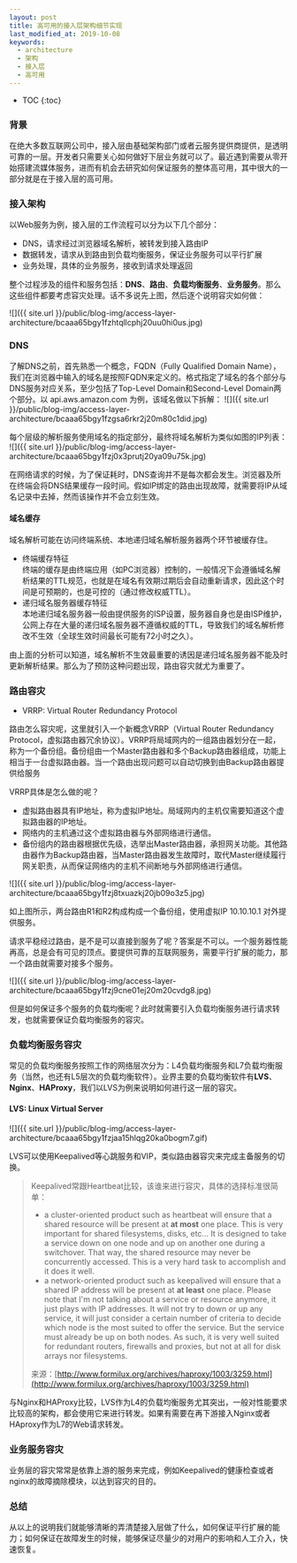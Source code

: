 ```yaml
---
layout: post
title: 高可用的接入层架构细节实现
last_modified_at: 2019-10-08
keywords:
  - architecture
  - 架构
  - 接入层
  - 高可用
---
```


* TOC
{:toc}

### 背景
在绝大多数互联网公司中，接入层由基础架构部门或者云服务提供商提供，是透明可靠的一层。开发者只需要关心如何做好下层业务就可以了。最近遇到需要从零开始搭建流媒体服务，进而有机会去研究如何保证服务的整体高可用，其中很大的一部分就是在于接入层的高可用。

### 接入架构
以Web服务为例，接入层的工作流程可以分为以下几个部分：
- DNS，请求经过浏览器域名解析，被转发到接入路由IP
- 数据转发，请求从到路由到负载均衡服务，保证业务服务可以平行扩展
- 业务处理，具体的业务服务，接收到请求处理返回


整个过程涉及的组件和服务包括：**DNS**、**路由**、**负载均衡服务**、**业务服务**。那么这些组件都要考虑容灾处理。话不多说先上图，然后逐个说明容灾如何做：


![]({{ site.url }}/public/blog-img/access-layer-architecture/bcaaa65bgy1fzhtqllcphj20uu0hi0us.jpg)


### DNS
了解DNS之前，首先熟悉一个概念，FQDN（Fully Qualified Domain Name），我们在浏览器中输入的域名是按照FQDN来定义的。格式指定了域名的各个部分与DNS服务对应关系，至少包括了Top-Level Domain和Second-Level Domain两个部分。以 api.aws.amazon.com 为例，该域名做以下拆解：
![]({{ site.url }}/public/blog-img/access-layer-architecture/bcaaa65bgy1fzgsa6rkr2j20m80c1did.jpg)

每个层级的解析服务使用域名的指定部分，最终将域名解析为类似如图的IP列表：
![]({{ site.url }}/public/blog-img/access-layer-architecture/bcaaa65bgy1fzj0x3prutj20ya09u75k.jpg)

在网络请求的时候，为了保证耗时，DNS查询并不是每次都会发生。浏览器及所在终端会将DNS结果缓存一段时间。假如IP绑定的路由出现故障，就需要将IP从域名记录中去掉，然而该操作并不会立刻生效。

#### 域名缓存

域名解析可能在访问终端系统、本地递归域名解析服务器两个环节被缓存住。

- 终端缓存特征<br/>
终端的缓存是由终端应用（如PC浏览器）控制的，一般情况下会遵循域名解析结果的TTL规范，也就是在域名有效期过期后会自动重新请求，因此这个时间是可预期的，也是可控的（通过修改权威TTL）。
- 递归域名服务器缓存特征<br/>
本地递归域名服务器一般由提供服务的ISP设置，服务器自身也是由ISP维护，公网上存在大量的递归域名服务器不遵循权威的TTL，导致我们的域名解析修改不生效（全球生效时间最长可能有72小时之久）。

由上面的分析可以知道，域名解析不生效最重要的诱因是递归域名服务器不能及时更新解析结果。那么为了预防这种问题出现，路由容灾就尤为重要了。

### 路由容灾
- VRRP: Virtual Router Redundancy Protocol

路由怎么容灾呢，这里就引入一个新概念VRRP（Virtual Router Redundancy Protocol，虚拟路由器冗余协议）。VRRP将局域网内的一组路由器划分在一起，称为一个备份组。备份组由一个Master路由器和多个Backup路由器组成，功能上相当于一台虚拟路由器。当一个路由出现问题可以自动切换到由Backup路由器提供给服务

VRRP具体是怎么做的呢？<br/>
- 虚拟路由器具有IP地址，称为虚拟IP地址。局域网内的主机仅需要知道这个虚拟路由器的IP地址。
- 网络内的主机通过这个虚拟路由器与外部网络进行通信。
- 备份组内的路由器根据优先级，选举出Master路由器，承担网关功能。其他路由器作为Backup路由器，当Master路由器发生故障时，取代Master继续履行网关职责，从而保证网络内的主机不间断地与外部网络进行通信。

![]({{ site.url }}/public/blog-img/access-layer-architecture/bcaaa65bgy1fzj8txuazkj20jb09o3z5.jpg)


如上图所示，两台路由R1和R2构成构成一个备份组，使用虚拟IP 10.10.10.1 对外提供服务。

请求平稳经过路由，是不是可以直接到服务了呢？答案是不可以。一个服务器性能再高，总是会有可见的顶点。要提供可靠的互联网服务，需要平行扩展的能力，那一个路由就需要对接多个服务。

![]({{ site.url }}/public/blog-img/access-layer-architecture/bcaaa65bgy1fzj9cne01ej20m20cvdg8.jpg)

但是如何保证多个服务的负载均衡呢？此时就需要引入负载均衡服务进行请求转发，也就需要保证负载均衡服务的容灾。

### 负载均衡服务容灾

常见的负载均衡服务按照工作的网络层次分为：L4负载均衡服务和L7负载均衡服务（当然，也还有L5层次的负载均衡软件）。业界主要的负载均衡软件有**LVS**、**Nginx**、**HAProxy**，我们以LVS为例来说明如何进行这一层的容灾。

#### LVS: Linux Virtual Server

![]({{ site.url }}/public/blog-img/access-layer-architecture/bcaaa65bgy1fzjaa15hlqg20ka0bogm7.gif)

LVS可以使用Keepalived等心跳服务和VIP，类似路由器容灾来完成主备服务的切换。

> Keepalived常跟Heartbeat比较，该谁来进行容灾，具体的选择标准很简单：
> 
> - a cluster-oriented product such as heartbeat will ensure that a shared resource will be present at **at most** one place. This is very important for shared filesystems, disks, etc... It is designed to take a service down on one node and up on another one during a switchover. That way, the shared resource may never be concurrently accessed. This is a very hard task to accomplish and it does it well.
> - a network-oriented product such as keepalived will ensure that a shared IP address will be present at **at least** one place. Please note that I'm not talking about a service or resource anymore, it just plays with IP addresses. It will not try to down or up any service, it will just consider a certain number of criteria to decide which node is the most suited to offer the service. But the service must already be up on both nodes. As such, it is very well suited for redundant routers, firewalls and proxies, but not at all for disk arrays nor filesystems.
> 
> 来源：[http://www.formilux.org/archives/haproxy/1003/3259.html](http://www.formilux.org/archives/haproxy/1003/3259.html)

与Nginx和HAProxy比较，LVS作为L4的负载均衡服务尤其突出，一般对性能要求比较高的架构，都会使用它来进行转发。如果有需要在再下游接入Nginx或者HAproxy作为L7的Web请求转发。

### 业务服务容灾

业务层的容灾常常是依靠上游的服务来完成，例如Keepalived的健康检查或者nginx的故障摘除模块，以达到容灾的目的。


### 总结

从以上的说明我们就能够清晰的弄清楚接入层做了什么，如何保证平行扩展的能力；如何保证在故障发生的时候，能够保证尽量少的对用户的影响和人工介入，快速恢复。